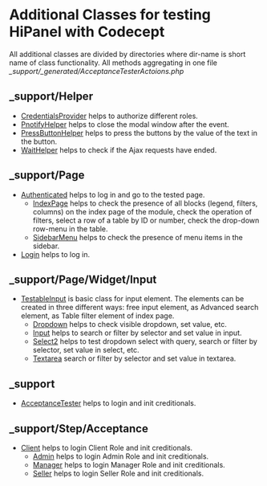 # Additional Classes for testing HiPanel with Codecept

All additional classes are divided by directories where dir-name is short name of class functionality. All methods aggregating in one file _\_support/\_generated/AcceptanceTesterActoions.php_

## \_support/Helper

- [CredentialsProvider] helps to authorize different roles.
- [PnotifyHelper] helps to close the modal window after the event.
- [PressButtonHelper] helps to press the buttons by the value of the text in the button.
- [WaitHelper] helps to check if the Ajax requests have ended.

[CredentialsProvider]: _support/Helper/CredentialsProvider.php
[PnotifyHelper]: _support/Helper/PnotifyHelper.php
[PressButtonHelper]: _support/Helper/PressButtonHelper.php
[WaitHelper]: _support/Helper/WaitHelper.php

## \_support/Page
- [Authenticated] helps to log in and go to the tested page.
    - [IndexPage] helps to check the presence of all blocks (legend, filters, columns) on the index page of the module, check the operation of filters, select a row of a table by ID or number, check the drop-down row-menu in the table.
    - [SidebarMenu] helps to check the presence of menu items in the sidebar.
- [Login] helps to log in.

[Authenticated]: _support/Page/Authenticated.php
[IndexPage]: _support/Page/IndexPage.php
[SidebarMenu]: _support/Page/SidebarMenu.php
[Login]: _support/Page/Login.php

## \_support/Page/Widget/Input

- [TestableInput] is basic class for input element. The elements can be created in three different ways: free input element, as Advanced search element, as Table filter element of index page.
    - [Dropdown] helps to check visible dropdown, set value, etc.
    - [Input] helps to search or filter by selector and set value in input.
    - [Select2] helps to test dropdown select with query, search or filter by selector, set value in select, etc.
    - [Textarea] search or filter by selector and set value in textarea.

[TestableInput]: _support/Page/Widget/Input/TestableInput.php
[Dropdown]: _support/Page/Widget/Input/Dropdown.php
[Input]: _support/Page/Widget/Input/Input.php
[Select2]: _support/Page/Widget/Input/Select2.php
[Textarea]: _support/Page/Widget/Input/Textarea.php


## \_support

- [AcceptanceTester] helps to login and init creditionals.

[AcceptanceTester]: _support/AcceptanceTester.php

## \_support/Step/Acceptance

- [Client] helps to login Client Role and init creditionals.
    - [Admin] helps to login Admin Role and init creditionals.
    - [Manager] helps to login Manager Role and init creditionals.
    - [Seller] helps to login Seller Role and init creditionals.

[Client]: _support/Step/Acceptance/Client.php
[Admin]: _support/Step/Acceptance/Admin.php
[Manager]: _support/Step/Acceptance/Manager.php
[Seller]: _support/Step/Acceptance/Seller.php
